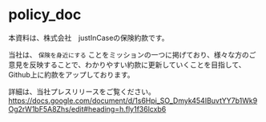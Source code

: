 # policy_doc
本資料は、株式会社　justInCaseの保険約款です。

当社は、 `保険を身近にする` ことをミッションの一つに掲げており、様々な方のご意見を反映することで、わかりやすい約款に更新していくことを目指して、Github上に約款をアップしております。

詳細は、当社プレスリリースをご覧ください。
https://docs.google.com/document/d/1s6Hpi_SO_Dmyk454IBuvtYY7b1Wk9Og2rW1bF5A8Zhs/edit#heading=h.fly1f36lcxb6



